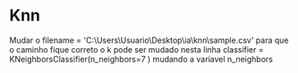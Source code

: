 # Knn
Mudar o filename = 'C:\\Users\\Usuario\\Desktop\\ia\\knn\\sample.csv' para que o caminho fique correto
o k pode ser mudado nesta linha classifier = KNeighborsClassifier(n_neighbors=7 ) mudando a variavel n_neighbors
